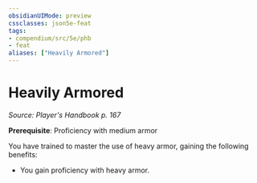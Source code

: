 ```yaml
---
obsidianUIMode: preview
cssclasses: json5e-feat
tags:
- compendium/src/5e/phb
- feat
aliases: ["Heavily Armored"]
---
```

# Heavily Armored
*Source: Player's Handbook p. 167*  

**Prerequisite**: Proficiency with medium armor

You have trained to master the use of heavy armor, gaining the following benefits:

- You gain proficiency with heavy armor.